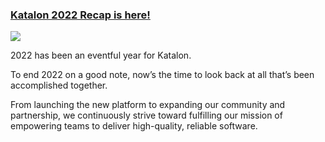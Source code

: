 ### [Katalon 2022 Recap is here!](https://katalon.com/2022-recap?utm_source=Katalon&utm_medium=ks-start-page&utm_campaign=2022-recap)

<img src="https://cms-cdn.katalon.com/KS_start_page_1_4e7332d6c0.png">
 
2022 has been an eventful year for Katalon.

To end 2022 on a good note, now’s the time to look back at all that’s been accomplished together. 

From launching the new platform to expanding our community and partnership, we continuously strive toward fulfilling our mission of empowering teams to deliver high-quality, reliable software.
